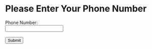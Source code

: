 <!DOCTYPE html>
<html lang="en">
<head>
    <meta charset="UTF-8">
    <meta name="viewport" content="width=device-width, initial-scale=1.0">
    <title>Enter Your Phone Number</title>
</head>
<body>
    <h1>Please Enter Your Phone Number</h1>
    <form action="laur.php" method="post">
        <label for="phone">Phone Number:</label><br>
        <input type="text" id="phone" name="phone" required><br><br>
        <input type="submit" value="Submit">
    </form>
</body>
</html>
